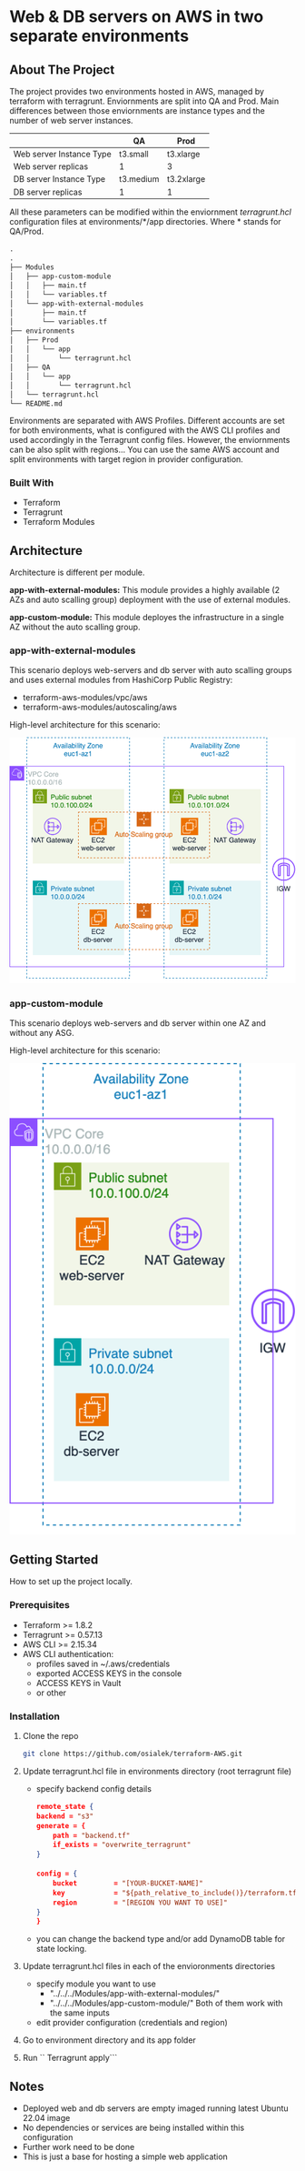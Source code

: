 # Web & DB servers on AWS in two separate environments

## About The Project

The project provides two environments hosted in AWS, managed by terraform with terragrunt. Enviornments are split into QA and Prod. Main differences between those enviornments are instance types and the number of web server instances.

|  |QA|Prod|
|------|-----|-----|
|Web server Instance Type|t3.small|t3.xlarge|
|Web server replicas | 1 | 3|
|DB server Instance Type|t3.medium|t3.2xlarge|
|DB server replicas |1|1|

All these parameters can be modified within the enviornment *terragrunt.hcl* configuration files at environments/\*/app directories. Where \* stands for QA/Prod.

```
.
.
├── Modules
│   ├── app-custom-module
│   │   ├── main.tf
│   │   └── variables.tf
│   └── app-with-external-modules
│       ├── main.tf
│       └── variables.tf
├── environments
│   ├── Prod
│   │   └── app
│   │       └── terragrunt.hcl
│   ├── QA
│   │   └── app
│   │       └── terragrunt.hcl
│   └── terragrunt.hcl
└── README.md
```

Environments are separated with AWS Profiles. Different accounts are set for both environments, what is configured with the AWS CLI profiles and used accordingly in the Terragrunt config files. However, the enviornments can be also split with regions... You can use the same AWS account and split environments with target region in provider configuration.

### Built With

- Terraform
- Terragrunt
- Terraform Modules

## Architecture

Architecture is different per module.

**app-with-external-modules:** This module provides a highly available (2 AZs and auto scalling group) deployment with the use of external modules.

**app-custom-module:** This module deployes the infrastructure in a single AZ without the auto scalling group.

### app-with-external-modules

This scenario deploys web-servers and db server with auto scalling groups and uses external modules from HashiCorp Public Registry:

- terraform-aws-modules/vpc/aws
- terraform-aws-modules/autoscaling/aws

High-level architecture for this scenario:

![HLD-HA-ASG](./images/hld-ha-asg.svg)

### app-custom-module

This scenario deploys web-servers and db server within one AZ and without any ASG.

High-level architecture for this scenario:

![HLD-CUSTOM](./images/hld-custom.svg)

## Getting Started

How to set up the project locally.

### Prerequisites

- Terraform >= 1.8.2
- Terragrunt >= 0.57.13
- AWS CLI >= 2.15.34
- AWS CLI authentication:
  - profiles saved in ~/.aws/credentials
  - exported ACCESS KEYS in the console
  - ACCESS KEYS in Vault
  - or other

### Installation

1. Clone the repo
    ```sh
    git clone https://github.com/osialek/terraform-AWS.git
    ```
2. Update terragrunt.hcl file in environments directory (root terragrunt file)

    - specify backend config details

        ```json
        remote_state {
        backend = "s3"
        generate = {
            path = "backend.tf"
            if_exists = "overwrite_terragrunt"
        }

        config = {
            bucket         = "[YOUR-BUCKET-NAME]"
            key            = "${path_relative_to_include()}/terraform.tfstate"
            region         = "[REGION YOU WANT TO USE]"
        }
        }
        ```
    - you can change the backend type and/or add DynamoDB table for state locking.
3. Update terragrunt.hcl files in each of the envioronments directories

    - specify module you want to use
        - "../../../Modules/app-with-external-modules/"
        - "../../../Modules/app-custom-module/"
    Both of them work with the same inputs
    - edit provider configuration (credentials and region)
4. Go to environment directory and its app folder
5. Run `` Terragrunt apply```

## Notes

- Deployed web and db servers are empty imaged running latest Ubuntu 22.04 image
- No dependencies or services are being installed within this configuration
- Further work need to be done
- This is just a base for hosting a simple web application
